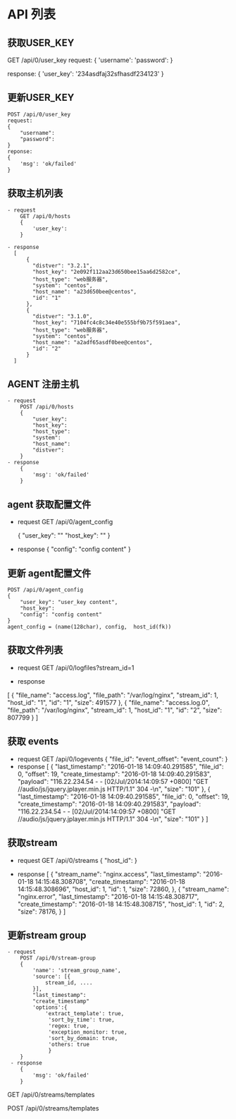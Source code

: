 # API 列表

## 获取USER_KEY
   GET /api/0/user_key
   request:
   {
    'username':
    'password':
   }

   response:
   {
    'user_key': '234asdfaj32sfhasdf234123'
   }

## 更新USER_KEY 
    POST /api/0/user_key
    request:
    {
        "username":
        "password":
    }
    reponse:
    {
        'msg': 'ok/failed'
    }
    
## 获取主机列表
    - request
        GET /api/0/hosts
        {
            'user_key': 
        }

    - response 
      [
          {
            "distver": "3.2.1",
            "host_key": "2e092f112aa23d650bee15aa6d2582ce",
            "host_type": "web服务器",
            "system": "centos",
            "host_name": "a23d650bee@centos",
            "id": "1"
          },
          {
            "distver": "3.1.0",
            "host_key": "7104fc4c8c34e40e555bf9b75f591aea",
            "host_type": "web服务器",
            "system": "centos",
            "host_name": "a2adf65asdf0bee@centos",
            "id": "2"
          }
      ]
## AGENT 注册主机
    - request
        POST /api/0/hosts
        {
            "user_key": 
            "host_key":
            "host_type":
            "system":
            "host_name":
            "distver":
        }
    - response
        {
            'msg': 'ok/failed'
        }
## agent 获取配置文件
   - request
       GET /api/0/agent_config
    
       {
            "user_key": ""
            "host_key": ""
       }
   
   - response
       {
        "config": "config content"
       }

## 更新 agent配置文件
    POST /api/0/agent_config
    {
        "user_key": "user_key content",
        "host_key":
        "config": "config content"
    }
    agent_config = (name(128char), config,  host_id(fk))
    
## 获取文件列表
   - request
   GET /api/0/logfiles?stream_id=1
   
   - response
   
   [
      {
        "file_name": "access.log",
        "file_path": "/var/log/nginx",
        "stream_id": 1,
        "host_id": "1",
        "id": "1",
        "size": 491577
      },
      {
        "file_name": "access.log.0",
        "file_path": "/var/log/nginx",
        "stream_id": 1,
        "host_id": "1",
        "id": "2",
        "size": 807799
      }
   ]
   
## 获取 events 
   - request
   GET /api/0/logevents
   {
        "file_id": 
        "event_offset": 
        "event_count":
   }
   - response
    [
          {
            "last_timestamp": "2016-01-18 14:09:40.291585",
            "file_id": 0,
            "offset": 19,
            "create_timestamp": "2016-01-18 14:09:40.291583",
            "payload": "116.22.234.54 - - [02/Jul/2014:14:09:57 +0800] \"GET //audio/js/jquery.jplayer.min.js HTTP/1.1\" 304 -\n",
            "size": "101"
          },
          {
            "last_timestamp": "2016-01-18 14:09:40.291585",
            "file_id": 0,
            "offset": 19,
            "create_timestamp": "2016-01-18 14:09:40.291583",
            "payload": "116.22.234.54 - - [02/Jul/2014:14:09:57 +0800] \"GET //audio/js/jquery.jplayer.min.js HTTP/1.1\" 304 -\n",
            "size": "101"
          }
   ]
   
## 获取stream 
   - request
   GET /api/0/streams
    {
        "host_id": 
    }
    
   - response
   [
      {
        "stream_name": "nginx.access",
        "last_timestamp": "2016-01-18 14:15:48.308708",
        "create_timestamp": "2016-01-18 14:15:48.308696",
        "host_id": 1,
        "id": 1,
        "size": 72860,
      },
      {
        "stream_name": "nginx.error",
        "last_timestamp": "2016-01-18 14:15:48.308717",
        "create_timestamp": "2016-01-18 14:15:48.308715",
        "host_id": 1,
        "id": 2,
        "size": 78176, 
      }
  ]
  
## 更新stream group
    - request
        POST /api/0/stream-group
        {
            'name': 'stream_group_name',
            'source': [{
                stream_id, .... 
            }],
            "last_timestamp": 
            "create_timestamp" 
            'options':{ 
                'extract_template': true,
                 'sort_by_time': true, 
                 'regex: true, 
                 'exception_monitor: true,
                 'sort_by_domain: true,
                 'others: true 
                 }
        }
     - response 
        {
            'msg': 'ok/failed'
        }

 GET  /api/0/streams/templates

 POST /api/0/streams/templates

